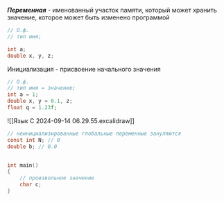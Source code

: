 ***Переменная*** - именованный участок памяти, который может хранить значение, которое может быть изменено программой

```c
// О.ф.
// тип имя;

int a;
double x, y, z;
```

Инициализация - присвоение начального значения

```c
// О.ф.
// тип имя = значение;
int a = 1;
double x, y = 0.1, z;
float q = 1.23f;
```

![[Язык C 2024-09-14 06.29.55.excalidraw]]

```c
// неинициализированные глобальные переменные зануляются
const int N; // 0
double b; // 0.0


int main()
{
	// произвольное значение
	char c;
}
```
